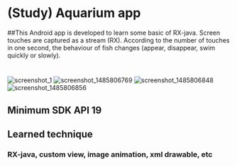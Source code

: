 # (Study) Aquarium app
##This Android app is developed to learn some basic of RX-java. Screen touches are captured as a stream (RX). 
According to the number of touches in one second, the behaviour of fish changes (appear, disappear, swim quickly or slowly).

#
![screenshot_1](https://cloud.githubusercontent.com/assets/21304543/22502038/96e36ac0-e86b-11e6-8658-a8050f97b26f.png)
![screenshot_1485806769](https://cloud.githubusercontent.com/assets/21304543/22502039/96ebe696-e86b-11e6-857d-9d072d415bcb.png)
![screenshot_1485806848](https://cloud.githubusercontent.com/assets/21304543/22502040/970d05b0-e86b-11e6-930c-a96b148bf751.png)
![screenshot_1485806856](https://cloud.githubusercontent.com/assets/21304543/22502041/971b16aa-e86b-11e6-9f8e-bbeba12f9cf7.png)

## Minimum SDK API 19 

## Learned technique
### RX-java, custom view, image animation, xml drawable, etc
